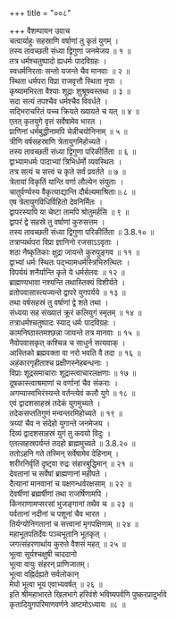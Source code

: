 +++
title = "००८"

+++
वैशम्पायन उवाच  
चत्वार्याहुः सहस्राणि वर्षाणां तु कृतं युगम् ।  
तस्य तावच्छती संध्या द्विगुणा जनमेजय ॥ १ ॥  
तत्र धर्मश्चतुष्पादो ह्यधर्मः पादविग्रहः ।  
स्वधर्मनिरताः सन्तो यजन्ते चैव मानवाः ॥ २ ॥  
स्थिता धर्मपरा विप्रा राजवृत्तौ स्थिता नृपाः ।  
कृष्यामभिरता वैश्याः शूद्राः शुश्रूषवस्तथा ॥ ३ ॥  
सदा सत्यं तपश्चैव धर्मश्चैव विवर्धते ।  
सद्भिराचरितं यच्च क्रियते ख्यायते च यत् ॥ ४ ॥  
एतत् कृतयुगे वृत्तं सर्वेषामेव भारत ।  
प्राणिनां धर्मबुद्धीनामपि चेन्नीचयोनिनाम् ॥ ५ ॥  
त्रीणि वर्षसहस्राणि त्रेतायुगमिहोच्यते ।  
तस्य तावच्छती संध्या द्विगुणा परिकीर्तिता ॥ ६ ॥  
द्वाभ्यामधर्मः पादाभ्यां त्रिभिर्धर्मो व्यवस्थितः ।  
तत्र सत्यं च सत्त्वं च कृते सर्वं प्रवर्तते ॥ ७ ॥  
त्रेतायां विकृतिं यान्ति वर्णा लौल्येन संयुताः ।  
चातुर्वर्ण्यस्य वैकृत्याद्यान्ति दौर्बल्यमाश्रिताः॥ ८ ॥  
एष त्रेतायुगविधिर्विहितो देवनिर्मितः ।  
द्वापरस्यापि या चेष्टा तामपि श्रोतुमर्हसि ॥ ९ ॥  
द्वापरं द्वे सहस्रे तु वर्षाणां कुरुसत्तम ।  
तस्य तावच्छती संध्या द्विगुणा परिकीर्तिता ॥ 3.8.१० ॥  
तत्राप्यर्थपरा विप्रा ज्ञानिनो रजसाऽऽवृताः ।  
शठा नैष्कृतिकाः क्षुद्रा जायन्ते कुरुपुङ्गव ॥ ११ ॥  
द्वाभ्यां धर्मः स्थितः पद्भ्यामधर्मस्त्रिभिरुत्थितः ।  
विपर्ययं शनैर्यान्ति कृते ये धर्मसेतवः ॥ १२ ॥  
ब्राह्मण्यभावा नश्यन्ति तथास्तिक्यं विशीर्यते ।  
व्रतोपवासास्त्यज्यन्ते द्वापरे युगपर्यये ॥ १३ ॥  
तथा वर्षसहस्रं तु वर्षाणां द्वे शते तथा ।  
संध्यया सह संख्यातं क्रूरं कलियुगं स्मृतम् ॥ १४ ॥  
तत्राधर्मश्चतुष्पादः स्याद् धर्मः पादविग्रहः ।  
कामनिष्ठास्तमश्छन्ना जायन्ते तत्र मानवाः ॥ १५ ॥  
नैवोपवासकृत् कश्चिन्न च साधुर्न सत्यवाक् ।  
आस्तिको ब्रह्मवक्ता वा नरो भवति वै तदा ॥ १६ ॥  
अहंकारगृहीताश्च प्रक्षीणस्नेहबन्धनाः ।  
विप्राः शूद्रसमाचाराः शूद्रास्त्वाचारलक्षणाः ॥ १७ ॥  
दूषकास्त्वाश्रमाणां च वर्णानां चैव संकराः ।  
अगम्यास्वभिरंस्यन्ते वर्तन्त्येवं कलौ युगे ॥ १८ ॥  
एवं द्वादशसाहस्रं तदेकं युगमुच्यते ।  
तदेकसप्ततिगुणं मन्वन्तरमिहोच्यते ॥ १९ ॥  
त्रय्यां चैव न संदेहो युगान्ते जनमेजय ।  
दिव्यं द्वादशसाहस्रं युगं तु कवयो विदुः ।  
एतत्सहस्रपर्यन्तं तदहो ब्राह्ममुच्यते ॥ 3.8.२० ॥  
ततोऽहनि गते तस्मिन् सर्वेषामेव देहिनाम् ।  
शरीरनिर्वृतिं दृष्ट्वा रुद्रः संहारबुद्धिमान् ॥ २१ ॥  
देवतानां च सर्वेषां ब्राह्मणानां महीपते ।  
दैत्यानां मानवानां च यक्षगन्धर्वरक्षसाम् ॥ २२ ॥  
देवर्षीणां ब्रह्मर्षीणां तथा राजर्षिणामपि ।  
किंनराणामप्सरसां भुजङ्गानां तथैव च ॥ २३ ॥  
पर्वतानां नदीनां च पशूनां चैव भारत ।  
तिर्यग्योनिगतानां च सत्त्वानां मृगपक्षिणाम् ॥ २४ ॥  
महाभूतपतिर्देवः पञ्चभूतानि भूतकृत् ।  
जगत्संहरणार्थाय कुरुते वैशसं महत् ॥ २५ ॥  
भूत्वा सूर्यश्चक्षुषी चाददानो  
भूत्वा वायुः संहरन् प्राणिजातम्।  
भूत्वा वह्निर्दह्यते सर्वलोकान्  
मेघो भूत्वा भूय एवाभ्यवर्षत् ॥ २६ ॥  
इति श्रीमहाभारते खिलभागे हरिवंशे भविष्यपर्वणि पुष्करप्रादुर्भावे  
कृतादियुगपरिमाणवर्णने अष्टमोऽध्यायः ॥८ ॥